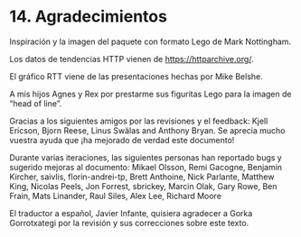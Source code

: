 # 14. Agradecimientos

Inspiración y la imagen del paquete con formato Lego de Mark Nottingham.

Los datos de tendencias HTTP vienen de https://httparchive.org/.

El gráfico RTT viene de las presentaciones hechas por Mike Belshe.

A mis hijos Agnes y Rex por prestarme sus figuritas Lego para la imagen de “head of line”.

Gracias a los siguientes amigos por las revisiones y el feedback: Kjell Ericson, Bjorn Reese, Linus Swälas and Anthony Bryan. Se aprecia mucho vuestra ayuda  que ¡ha mejorado de verdad este documento!

Durante varias iteraciones, las siguientes personas han reportado bugs y sugerido mejoras al documento: Mikael Olsson, Remi Gacogne, Benjamin Kircher, saivlis, florin-andrei-tp, Brett Anthoine, Nick Parlante, Matthew King, Nicolas Peels, Jon Forrest, sbrickey, Marcin Olak, Gary Rowe, Ben Frain, Mats Linander, Raul Siles, Alex Lee, Richard Moore

El traductor a español, Javier Infante, quisiera agradecer a Gorka Gorrotxategi por la revisión y sus correcciones sobre este texto.